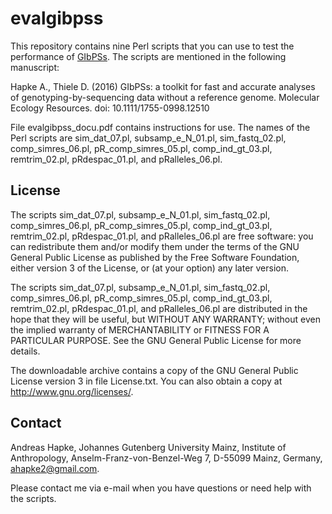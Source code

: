 # evalgibpss

This repository contains nine Perl scripts that you can use to test the performance of [GIbPSs](https://github.com/ahapke/gibpss). The scripts are mentioned in the following manuscript:

Hapke A., Thiele D. (2016) GIbPSs: a toolkit for fast and accurate analyses of genotyping-by-sequencing data without a reference genome. Molecular Ecology Resources. doi: 10.1111/1755-0998.12510

File evalgibpss_docu.pdf contains instructions for use. The names of the Perl scripts are sim_dat_07.pl, subsamp_e_N_01.pl, sim_fastq_02.pl, comp_simres_06.pl, pR_comp_simres_05.pl, comp_ind_gt_03.pl, remtrim_02.pl, pRdespac_01.pl, and pRalleles_06.pl.

## License
The scripts sim_dat_07.pl, subsamp_e_N_01.pl, sim_fastq_02.pl, comp_simres_06.pl, pR_comp_simres_05.pl, comp_ind_gt_03.pl, remtrim_02.pl, pRdespac_01.pl, and pRalleles_06.pl are free software: you can redistribute them and/or modify them under the terms of the GNU General Public License as published by the Free Software Foundation, either version 3 of the License, or (at your option) any later version.

The scripts sim_dat_07.pl, subsamp_e_N_01.pl, sim_fastq_02.pl, comp_simres_06.pl, pR_comp_simres_05.pl, comp_ind_gt_03.pl, remtrim_02.pl, pRdespac_01.pl, and pRalleles_06.pl are distributed in the hope that they will be useful, but WITHOUT ANY WARRANTY; without even the implied warranty of MERCHANTABILITY or FITNESS FOR A PARTICULAR PURPOSE. See the GNU General Public License for more details.

The downloadable archive contains a copy of the GNU General Public License version 3 in file License.txt. You can also obtain a copy at http://www.gnu.org/licenses/.

## Contact
Andreas Hapke, Johannes Gutenberg University Mainz, Institute of Anthropology, Anselm-Franz-von-Benzel-Weg 7, D-55099 Mainz, Germany, ahapke2@gmail.com.

Please contact me via e-mail when you have questions or need help with the scripts.